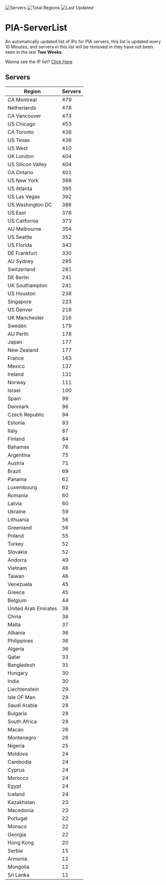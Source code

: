 ![Servers](https://img.shields.io/badge/Servers-13,968-darkgreen)
![Total Regions](https://img.shields.io/badge/Total_Regions-97-darkgreen)
![Last Updated](https://img.shields.io/badge/Last_Updated-April_29_2024_23:20_EDT-darkgreen)

# PIA-ServerList
An automatically updated list of IPs for PIA servers, this list is updated every 10 Minutes, and servers in this list will be removed in they have not been seen in the last **Two Weeks**.

Wanna see the IP list? [Click Here](./servers.json)

## Servers
| Region               | Servers |
|----------------------|---------|
| CA Montreal | 479 |
| Netherlands | 478 |
| CA Vancouver | 473 |
| US Chicago | 453 |
| CA Toronto | 438 |
| US Texas | 436 |
| US West | 410 |
| UK London | 404 |
| US Silicon Valley | 404 |
| CA Ontario | 401 |
| US New York | 398 |
| US Atlanta | 395 |
| US Las Vegas | 392 |
| US Washington DC | 386 |
| US East | 378 |
| US California | 373 |
| AU Melbourne | 354 |
| US Seattle | 352 |
| US Florida | 343 |
| DE Frankfurt | 330 |
| AU Sydney | 295 |
| Switzerland | 281 |
| DE Berlin | 241 |
| UK Southampton | 241 |
| US Houston | 238 |
| Singapore | 223 |
| US Denver | 218 |
| UK Manchester | 216 |
| Sweden | 179 |
| AU Perth | 178 |
| Japan | 177 |
| New Zealand | 177 |
| France | 163 |
| Mexico | 137 |
| Ireland | 131 |
| Norway | 111 |
| Israel | 100 |
| Spain | 99 |
| Denmark | 96 |
| Czech Republic | 94 |
| Estonia | 93 |
| Italy | 87 |
| Finland | 84 |
| Bahamas | 78 |
| Argentina | 75 |
| Austria | 71 |
| Brazil | 69 |
| Panama | 62 |
| Luxembourg | 62 |
| Romania | 60 |
| Latvia | 60 |
| Ukraine | 59 |
| Lithuania | 56 |
| Greenland | 56 |
| Poland | 55 |
| Turkey | 52 |
| Slovakia | 52 |
| Andorra | 49 |
| Vietnam | 46 |
| Taiwan | 46 |
| Venezuela | 45 |
| Greece | 45 |
| Belgium | 44 |
| United Arab Emirates | 38 |
| China | 38 |
| Malta | 37 |
| Albania | 36 |
| Philippines | 36 |
| Algeria | 36 |
| Qatar | 33 |
| Bangladesh | 31 |
| Hungary | 30 |
| India | 30 |
| Liechtenstein | 29 |
| Isle OF Man | 29 |
| Saudi Arabia | 28 |
| Bulgaria | 28 |
| South Africa | 28 |
| Macao | 26 |
| Montenegro | 26 |
| Nigeria | 25 |
| Moldova | 24 |
| Cambodia | 24 |
| Cyprus | 24 |
| Morocco | 24 |
| Egypt | 24 |
| Iceland | 24 |
| Kazakhstan | 23 |
| Macedonia | 23 |
| Portugal | 22 |
| Monaco | 22 |
| Georgia | 22 |
| Hong Kong | 20 |
| Serbia | 15 |
| Armenia | 12 |
| Mongolia | 12 |
| Sri Lanka | 11 |